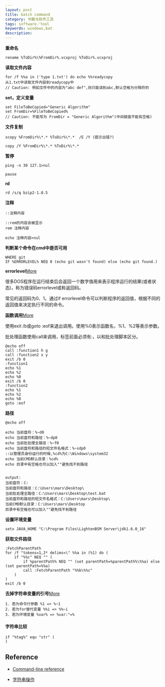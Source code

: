```yaml
---
layout: post
title: batch command
category: 书籍与软件工具
tags: software／tool
keywords: windows,bat
description: 
---
```


**重命名**

```
rename %ToDir%\%FromDir%.vcxproj %ToDir%.vcxproj
```
**读取文件内容**

```
for /f %%a in ('type 1.txt') do echo %%readycopy
从1.txt中读取文件内容到readycopy中
// Caution: 例如文件中的内容为"abc def",则只能读到abc,默认空格为分隔符的
```
**set，定义变量**

```
set FileToBeCopied="Generic Algorithm"
set FromDir=%FileToBeCopied%
// Caution: 不能写为 FromDir = "Generic Algorithm"(中间赋值不能有空格)
```

**文件复制**

```
xcopy %FromDir%\*.* %ToDir%\*.*  /E /Y (提示出错?)

copy /Y %FromDir%\*.* %ToDir%\*.*
```

**暂停**

```
ping -n 30 127.1>nul

pause
```

**rd**

```
rd /s/q bzip2-1.0.5
```

**注释**

```
::注释内容

::rem的内容会被显示
rem 注释内容

echo 注释内容>nul
```

**判断某个命令在cmd中是否可用**

```
WHERE git
IF %ERRORLEVEL% NEQ 0 (echo git wasn't found) else (echo git found.)
```

**errorlevel**[More](http://www.cnblogs.com/SunShineYPH/archive/2011/12/13/2285570.html)

很多DOS程序在运行结束后会返回一个数字值用来表示程序运行的结果(或者状态)，称为错误码errorlevel或称返回码。

常见的返回码为0、1。通过if errorlevel命令可以判断程序的返回值，根据不同的返回值来决定执行不同的命令。

**函数调用**[More](http://blog.sina.com.cn/s/blog_58f9df5e0101efdv.html)

使用exit /b或goto :eof来退出调用。使用%0表示函数名，%1、%2等表示参数。

批处理函数使用call来调用，标签前面必须有:，以和批处理脚本区分。

```
@echo off
call :function1 h g
call :function2 x y
exit /b 0
:function1
echo %1
echo %2
echo %0
exit /b 0
:function2
echo %1
echo %2
echo %0
goto :eof
```

**路径**

```
@echo off

echo 当前盘符：%~d0
echo 当前盘符和路径：%~dp0
echo 当前批处理全路径：%~f0
echo 当前盘符和路径的短文件名格式：%~sdp0
::以管理员身份运行的时候,%cd%为C:\Windows\system32
echo 当前CMD默认目录：%cd%
echo 目录中有空格也可以加入""避免找不到路径


output:
当前盘符：C:
当前盘符和路径：C:\Users\mars\Desktop\
当前批处理全路径：C:\Users\mars\Desktop\test.bat
当前盘符和路径的短文件名格式：C:\Users\mars\Desktop\
当前CMD默认目录：C:\Users\mars\Desktop
目录中有空格也可以加入""避免找不到路径
```

**设置环境变量**

```
setx JAVA_HOME "C:\Program Files\LightenBSM Server\jdk1.6.0_16"
```

**获取文件路径**

```
:FetchParentPath
for /f "tokens=1,2* delims=\" %%a in (%1) do (
	if "%%c" NEQ "" (
		if %parentPath% NEQ "" (set parentPath=%parentPath%\%%a) else (set parentPath=%%a)
		call :FetchParentPath "%%b\%%c"
	)
)
exit /b 0

```


**去掉字符串变量的引号**[More](http://blog.sina.com.cn/s/blog_4ad042e50100p7zx.html)

```
1. 若为命令行参数 %1 => %~1
2. 若为for替代变量 %%i => %%~i
3. 若为环境变量 %var% => %var:"=%
```

#### 字符串比较

```
if "%tag%" equ "str" (
)
```

## Reference

* [Command-line reference](http://technet.microsoft.com/en-us/library/bb490890.aspx)

* [字符串操作](http://www.dostips.com/DtTipsStringManipulation.php#Snippets.Replace)

